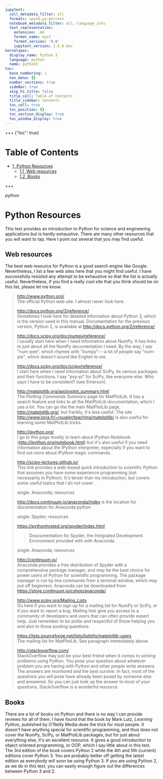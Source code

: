 ```yaml
---
jupytext:
  cell_metadata_filter: all
  formats: ipynb,py:percent
  notebook_metadata_filter: all,-language_info
  text_representation:
    extension: .md
    format_name: myst
    format_version: '0.8'
    jupytext_version: 1.5.0-dev
kernelspec:
  display_name: Python 3
  language: python
  name: python3
toc:
  base_numbering: 1
  nav_menu: {}
  number_sections: true
  sideBar: true
  skip_h1_title: false
  title_cell: Table of Contents
  title_sidebar: Contents
  toc_cell: true
  toc_position: {}
  toc_section_display: true
  toc_window_display: true
---
```


+++ {"toc": true}

<h1>Table of Contents<span class="tocSkip"></span></h1>
<div class="toc"><ul class="toc-item"><li><span><a href="#Python-Resources" data-toc-modified-id="Python-Resources-1"><span class="toc-item-num">1&nbsp;&nbsp;</span>Python Resources</a></span><ul class="toc-item"><li><span><a href="#Web-resources" data-toc-modified-id="Web-resources-1.1"><span class="toc-item-num">1.1&nbsp;&nbsp;</span>Web resources</a></span></li><li><span><a href="#Books" data-toc-modified-id="Books-1.2"><span class="toc-item-num">1.2&nbsp;&nbsp;</span>Books</a></span></li></ul></li></ul></div>

+++

python

Python Resources
================

This text provides an introduction to Python for science and engineering
applications but is hardly exhaustive. There are many other resources
that you will want to tap. Here I point out several that you may find
useful.

Web resources
-------------

The best web resource for Python is a good search engine like Google.
Nevertheless, I list a few web sites here that you might find useful. I
have successfully resisted any attempt to be exhaustive so that the list
is actually useful. Nevertheless, if you find a really cool site that
you think should be on this list, please let me know.

> <http://www.python.org/>  
> The official Python web site. I almost never look here.
>
> <http://docs.python.org/3/reference/>  
> Sometimes I look here for detailed information about Python 3, which
> is the version used in this manual. Documentation for the previous
> version, Python 2, is available at
> <http://docs.python.org/2/reference/>
>
> <http://docs.scipy.org/doc/numpy/reference/>  
> I usually start here when I need information about NumPy. It has links
> to just about all the NumPy documentation I need. By the way, I say
> "num-pee", which rhymes with "bumpy"---a lot of people say "num-pie",
> which doesn't sound like English to me.
>
> <http://docs.scipy.org/doc/scipy/reference/>  
> I start here when I need information about SciPy, its various packages
> and their functions. I say "psy-pi" for SciPy, like everyone else. Who
> says I have to be consistent? (see Emerson)
>
> <http://matplotlib.org/api/pyplot_summary.html>  
> The *Plotting Commands Summary* page for MatPlotLib. It has a search
> feature and links to all the MatPlotLib documentation, which I use a
> lot. You can go the the main MatPlotLib page,
> <http://matplotlib.org/>, but frankly, it's less useful. The site
> <http://www.loria.fr/~rougier/teaching/matplotlib/> is also useful for
> learning some MatPlotLib tricks.
>
> <http://ipython.org/>  
> I go to this page mostly to learn about IPython Notebook
> (<http://ipython.org/notebook.html>) but it's also useful if you need
> information about the IPython interpreter, especially if you want to
> find out more about IPython magic commands.
>
> <http://scipy-lectures.github.io/>  
> This link provides a web-based quick introduction to scientific Python
> that assumes you have some experience programming (not necessarily in
> Python). It's terser than my introduction, but covers some useful
> topics that I do not cover.
>
> single: Anaconda; resources
>
> <http://docs.continuum.io/anaconda/index> is the location for
> documentation for Anaconda python
>
> single: Spyder; resources
>
> <https://pythonhosted.org/spyder/index.html>
>
> > Doucumentation for Spyder, the Integrated Development Environment
> > provided with with Anaconda.
>
> single: Anaconda; resources
>
> <http://continuum.io/>  
> Anaconda provides a free distribution of Spyder with a comprehensive
> package manager, and may be the best choice for power users of Python
> for scientific programming. The package manager is run by line
> commands from a terminal window, which may put off beginners. Anaconda
> can be downloaded from <https://store.continuum.io/cshop/anaconda/>.
>
> <http://www.scipy.org/Mailing_Lists>  
> Go here if you want to sign up for a mailing list for NumPy or SciPy,
> or if you want to report a bug. Mailing lists give you access to a
> community of developers and users that can often provide expert help.
> Just remember to be polite and respectful of those helping you and
> also to those posting questions.
>
> <https://lists.sourceforge.net/lists/listinfo/matplotlib-users>  
> The mailing list for MatPlotLib. See paragraph immediately above.
>
> <http://stackoverflow.com/>  
> StackOverflow may just be your best friend when it comes to solving
> problems using Python. You pose your question about whatever problem
> you are having with Python and other people write answers. The answers
> are monitored and the best survive. In fact, most of the questions you
> will pose have already been posed by someone else and answered. So you
> can just look up the answer to most of your questions. StackOverflow
> is a wonderful resource.

Books
-----

There are a lot of books on Python and there is no way I can provide
reviews for all of them. I have found that the book by Mark Lutz,
*Learning Python*, published by O'Reilly Media does the trick for most
people. It doesn't have anything special for scientific programming, and
thus does not cover the NumPy, SciPy, or MatPlotLib packages, but for
just about everything else, it's an excellent resource. It gives a good
introduction to object oriented programming, or OOP, which I say little
about in this text. The 3rd edition of the book covers Python 2 while
the 4th and 5th (current) editions cover Python 3. You are probably
better off getting the latest edition as everybody will soon be using
Python 3. If you are using Python 2, as we do in this text, you can
easily enough figure out the differences between Python 3 and 2.

